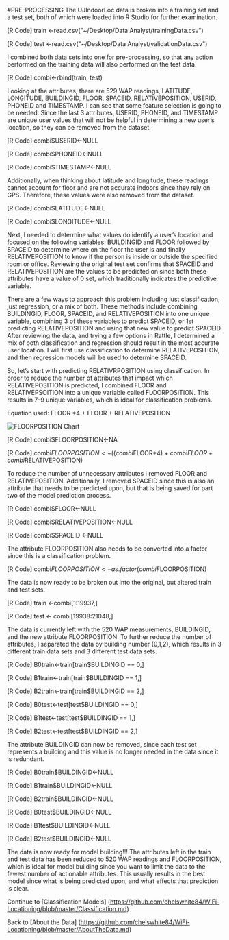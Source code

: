 #PRE-PROCESSING
The UJIndoorLoc data is broken into a training set and a test set, both of which were loaded into R Studio for further examination. 

[R Code] train <-read.csv("~/Desktop/Data Analyst/trainingData.csv")

[R Code] test <-read.csv("~/Desktop/Data Analyst/validationData.csv")

I combined both data sets into one for pre-processing, so that any action performed on the training data will also performed on the test data. 

[R Code] combi<-rbind(train, test)

Looking at the attributes, there are 529 WAP readings, LATITUDE, LONGITUDE, BUILDINGID, FLOOR, SPACEID, RELATIVEPOSITION, USERID, PHONEID and TIMESTAMP. I can see that some feature selection is going to be needed. Since the last 3 attributes, USERID, PHONEID, and TIMESTAMP are unique user values that will not be helpful in determining a new user’s location, so they can be removed from the dataset. 

[R Code] combi$USERID<-NULL

[R Code] combi$PHONEID<-NULL

[R Code] combi$TIMESTAMP<-NULL

Additionally, when thinking about latitude and longitude, these readings cannot account for floor and are not accurate indoors since they rely on GPS. Therefore, these values were also removed from the dataset. 

[R Code] combi$LATITUDE<-NULL

[R Code] combi$LONGITUDE<-NULL

Next, I needed to determine what values do identify a user’s location and focused on the following variables: BUILDINGID and FLOOR followed by SPACEID to determine where on the floor the user is and finally RELATIVEPOSITION to know if the person is inside or outside the specified room or office. Reviewing the original test set confirms that SPACEID and RELATIVEPOSITION are the values to be predicted on since both these attributes have a value of 0 set, which traditionally indicates the predictive variable. 

There are a few ways to approach this problem including just classification, just regression, or a mix of both. These methods include combining BUILDINGID, FLOOR, SPACEID, and RELATIVEPOSITION into one unique variable, combining 3 of these variables to predict SPACEID, or 1st predicting RELATIVEPOSITION and using that new value to predict SPACEID. After reviewing the data, and trying a few options in Rattle, I determined a mix of both classification and regression should result in the most accurate user location. I will first use classification to determine RELATIVEPOSITION, and then regression models will be used to determine SPACEID. 

So, let’s start with predicting RELATIVRPOSITION using classification. In order to reduce the number of attributes that impact which RELATIVEPOSITION is predicted, I combined FLOOR and RELATIVEPSOITION into a unique variable called FLOORPOSITION. This results in 7-9 unique variables, which is ideal for classification problems.  

Equation used: FLOOR *4 + FLOOR + RELATIVEPOSITION


![FLOORPOSITION Chart](https://github.com/chelswhite84/WiFi-Locationing/blob/master/images/FLOORPOSITIONChart.png)
 
[R Code] combi$FLOORPOSITION<-NA

[R Code] combi$FLOORPOSITION<-((combi$FLOOR*4) + combi$FLOOR + combi$RELATIVEPOSITION) 

To reduce the number of unnecessary attributes I removed FLOOR and RELATIVEPOSITION. Additionally, I removed SPACEID since this is also an attribute that needs to be predicted upon, but that is being saved for part two of the model prediction process. 

[R Code] combi$FLOOR<-NULL

[R Code] combi$RELATIVEPOSITION<-NULL

[R Code] combi$SPACEID <-NULL

The attribute FLOORPOSITION also needs to be converted into a factor since this is a classification problem. 

[R Code] combi$FLOORPOSITION<-as.factor(combi$FLOORPOSITION)

The data is now ready to be broken out into the original, but altered train and test sets. 

[R Code] train <-combi[1:19937,]

[R Code] test <- combi[19938:21048,]

The data is currently left with the 520 WAP measurements, BUILDINGID, and the new attribute FLOORPOSITION. To further reduce the number of attributes, I separated the data by building number (0,1,2), which results in 3 different train data sets and 3 different test data sets. 

[R Code] B0train<-train[train$BUILDINGID == 0,]

[R Code] B1train<-train[train$BUILDINGID == 1,]

[R Code] B2train<-train[train$BUILDINGID == 2,]

[R Code] B0test<-test[test$BUILDINGID == 0,]

[R Code] B1test<-test[test$BUILDINGID == 1,]

[R Code] B2test<-test[test$BUILDINGID == 2,]

The attribute BUILDINGID can now be removed, since each test set represents a building and this value is no longer needed in the data since it is redundant. 

[R Code] B0train$BUILDINGID<-NULL

[R Code] B1train$BUILDINGID<-NULL

[R Code] B2train$BUILDINGID<-NULL

[R Code] B0test$BUILDINGID<-NULL

[R Code] B1test$BUILDINGID<-NULL

[R Code] B2test$BUILDINGID<-NULL

The data is now ready for model building!!! The attributes left in the train and test data has been reduced to 520 WAP readings and FLOORPOSITION, which is ideal for model building since you want to limit the data to the fewest number of actionable attributes. This usually results in the best model since what is being predicted upon, and what effects that prediction is clear. 

Continue to [Classification Models] (https://github.com/chelswhite84/WiFi-Locationing/blob/master/Classification.md)

Back to [About the Data] (https://github.com/chelswhite84/WiFi-Locationing/blob/master/AboutTheData.md)

